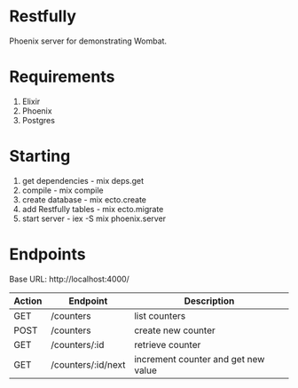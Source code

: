 # Restfully

Phoenix server for demonstrating Wombat.

# Requirements

1. Elixir
2. Phoenix
3. Postgres

# Starting

1. get dependencies - mix deps.get
2. compile - mix compile
3. create database - mix ecto.create
4. add Restfully tables - mix ecto.migrate
5. start server - iex -S mix phoenix.server

# Endpoints

Base URL: http://localhost:4000/

Action | Endpoint | Description
------ | -------- | -----------
GET    | /counters | list counters
POST   | /counters | create new counter
GET    | /counters/:id | retrieve counter
GET    | /counters/:id/next | increment counter and get new value
